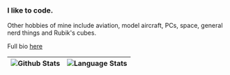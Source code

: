 ### I like to code.

Other hobbies of mine include aviation, model aircraft, PCs, space, general nerd things and Rubik's cubes.

Full bio [here](https://github.com/ThatCoolCoder/ThatCoolCoder/blob/main/bio.md)

| ![Github Stats](https://github-readme-stats.vercel.app/api?username=ThatCoolCoder&show_icons=true&hide_rank=true) | ![Language Stats](https://github-readme-stats.vercel.app/api/top-langs/?username=ThatCoolCoder&layout=compact&langs_count=8) |
| ----------------------------------------------------------------------------------------------------------------- | ---------------------------------------------------------------------------------------------------------------------------- |
